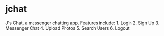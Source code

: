 # jchat
J's Chat, a messenger chatting app. Features include: 1. Login 2. Sign Up 3. Messenger Chat 4. Upload Photos 5. Search Users 6. Logout
